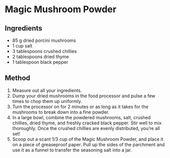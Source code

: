 # Magic Mushroom Powder

## Ingredients

- 85 g dried porcini mushrooms
- 1 cup salt
- 3 tablespoons crushed chillies
- 2 tablespoons dried thyme
- 1 tablespoon black pepper

## Method

1. Measure out all your ingredients.
2. Dump your dried mushrooms in the food processor and pulse a few times to chop them up uniformly.
3. Turn the processor on for 2 minutes or as long as it takes for the mushrooms to break down into a fine powder.
4. In a large bowl, combine the powdered mushrooms, salt, crushed chillies, dried thyme, and freshly cracked black pepper. Stir well to mix thoroughly. Once the crushed chillies are evenly distributed, you’re all set!
5. Scoop out a scant 1/3 cup of the Magic Mushroom Powder, and place it on a piece of greaseproof paper. Pull up the sides of the parchment and use it as a funnel to transfer the seasoning salt into a jar.
